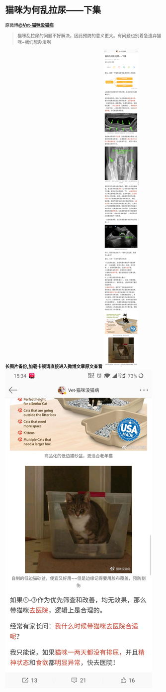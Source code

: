 # 猫咪为何乱拉尿——下集
原微博[**@Vet-猫咪没猫病**](https://media.weibo.cn/article?id=2309404293530309788311)
> 猫咪乱拉尿的问题不好解决，因此预防的意义更大。有问题也别着急遗弃猫咪~我们想办法啊

**长图片备份,加载卡顿请直接进入微博文章原文查看** 
![猫咪为何乱拉尿——下集1](图片存档/猫咪为何乱拉尿——下集1.jpg)
![猫咪为何乱拉尿——下集2](图片存档/猫咪为何乱拉尿——下集2.jpg)